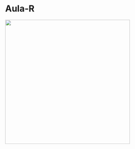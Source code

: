# Aula-R

<p align = "left">
  <img width = "400" src = "https://credistar.com.br/wp-content/uploads/2020/09/fundo-branco.png">
</p>
